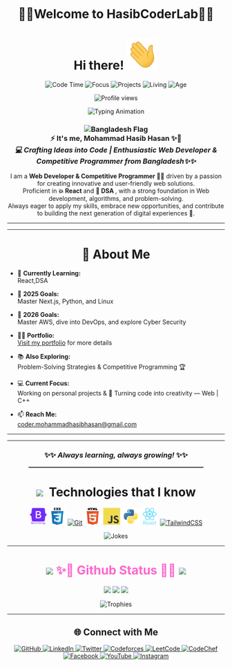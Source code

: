 <h1 align="center">💫🌟Welcome to HasibCoderLab🌟💫 </h1>

<h1 align="center"> Hi there!  <img src="https://raw.githubusercontent.com/ABSphreak/ABSphreak/master/gifs/Hi.gif" width="73" height="73" alt="Hi"> </h1>   </h1>   


<!-- Badge -->
<p align="center">
  <img src="http://img.shields.io/badge/Code%20Time%20Per%20Day%20Avg-04%20hrs%2024%20mins-blue" alt="Code Time" />
  <img src="https://img.shields.io/badge/focus-FullStack & Cyber Security Expart-critical" alt="Focus" />
  <img src="https://img.shields.io/badge/projects-100+-important" alt="Projects" />
  <img src="https://img.shields.io/badge/living-Rajshahi-3c9" alt="Living" />
  <img src="https://img.shields.io/badge/age-17-blueviolet" alt="Age" />
</p>

<!-- Animation -->
<p align="center">
  <img src="https://komarev.com/ghpvc/?username=HasibCoderLab&label=Profile%20views&color=0e75b6&style=flat" alt="Profile views" />
</p>

<p align="center">
  <img src="https://readme-typing-svg.herokuapp.com/?lines=💻+Problem-Solver;🔗+Competitive+Programmer;🌐+Web+Developer;💡+Turning+Ideas+into+Projects;🧠+Turning+Thoughts+Into+Algorithms;🤖+Future+Robotics+Engineer;🚀+1.5%2B+Years+Coding+Experience;🌈+✨+Always+learning,+always+growing!+✨🌈&center=true&width=900&height=100&pause=1500&size=38&speed=75&color=ff6ec4&color2=f9f871&vCenter=true&font=Pacifico" alt="Typing Animation"/>
</p>





<h3 align="center">
  <img src="https://bestanimations.com/media/bangladesh/1932860375bangladesh-flag-waving-gif-animation-6.gif" width="90" height="55" alt="Bangladesh Flag"/><br/>
  ⚡ It's me, <strong>Mohammad Hasib Hasan</strong> ✨👋
  <br/>
   <em>💻 Crafting Ideas into Code | Enthusiastic Web Developer & Competitive Programmer from Bangladesh✨✨</em>

</h3>

<p align="center">
I am a <strong>Web Developer & Competitive Programmer 💖✨</strong> driven by a passion for creating innovative and user-friendly web solutions.<br/>
  Proficient in <strong>💥 React </strong> and <strong>🎯 DSA </strong>, with a strong foundation in Web development, algorithms, and problem-solving.<br/>
  Always eager to apply my skills, embrace new opportunities, and contribute to building the next generation of digital experiences 🚀.
</p>



---
---
<h1 align="center">
 🚀 About Me
</h1>

- 🎯 **Currently Learning:**  
   React,DSA  

- 🥅 **2025 Goals:**  
  Master Next.js, Python, and Linux  

- 🥅 **2026 Goals:**  
  Master AWS, dive into DevOps, and explore Cyber Security  

- 🕵️‍♂️ **Portfolio:**  
  [Visit my portfolio](https://coderhasib.vercel.app/) for more details  

- 📚 **Also Exploring:**  
  Problem-Solving Strategies & Competitive Programming 🏆
  
- 💻 **Current Focus:**  
  Working on personal projects & 🌌 Turning code into creativity — Web | C++  

- 📫 **Reach Me:**  
  [coder.mohammadhasibhasan@gmail.com](mailto:coder.mohammadhasibhasan@gmail.com)  

---


---

<h3 align="center">✨✨ <i>Always learning, always growing!</i> ✨✨</h3>
<hr style="border: 1px solid #999; width: 80%; margin: auto;" />



<h1 align="center">
  <img src="https://media2.giphy.com/media/QssGEmpkyEOhBCb7e1/giphy.gif?cid=ecf05e47a0n3gi1bfqntqmob8g9aid1oyj2wr3ds3mg700bl&rid=giphy.gif" width='50'/>
  &nbsp;Technologies that I know
</h1>
<p align="center">
  <a href="https://getbootstrap.com" target="_blank"><img src="https://raw.githubusercontent.com/devicons/devicon/master/icons/bootstrap/bootstrap-plain-wordmark.svg" alt="Bootstrap" width="40" height="40" /></a>
  <a href="https://www.w3schools.com/css/" target="_blank"><img src="https://raw.githubusercontent.com/devicons/devicon/master/icons/css3/css3-original-wordmark.svg" alt="CSS3" width="40" height="40" /></a>
  <a href="https://git-scm.com/" target="_blank"><img src="https://www.vectorlogo.zone/logos/git-scm/git-scm-icon.svg" alt="Git" width="40" height="40" /></a>
  <a href="https://www.w3.org/html/" target="_blank"><img src="https://raw.githubusercontent.com/devicons/devicon/master/icons/html5/html5-original-wordmark.svg" alt="HTML5" width="40" height="40" /></a>
  <a href="https://developer.mozilla.org/en-US/docs/Web/JavaScript" target="_blank"><img src="https://raw.githubusercontent.com/devicons/devicon/master/icons/javascript/javascript-original.svg" alt="JavaScript" width="40" height="40" /></a>
  <a href="https://www.python.org" target="_blank"><img src="https://raw.githubusercontent.com/devicons/devicon/master/icons/python/python-original.svg" alt="Python" width="40" height="40" /></a>
  <a href="https://reactjs.org/" target="_blank"><img src="https://raw.githubusercontent.com/devicons/devicon/master/icons/react/react-original-wordmark.svg" alt="React" width="40" height="40" /></a>
  <a href="https://tailwindcss.com/" target="_blank"><img src="https://www.vectorlogo.zone/logos/tailwindcss/tailwindcss-icon.svg" alt="TailwindCSS" width="40" height="40" /></a>
</p>

<p align="center">
  <img src="https://readme-jokes.vercel.app/api" alt="Jokes" width="900" height="140" />
</p>

---

<h1 align="center">
  <img src="https://media.giphy.com/media/WUlplcMpOCEmTGBtBW/giphy.gif" width="40"> 
  <span style="color:#ff66cc">✨💖 Github Status 💖✨</span> 
  <img src="https://media.giphy.com/media/WUlplcMpOCEmTGBtBW/giphy.gif" width="40">
</h1>

<p align="center">
  <img src="https://github-readme-stats.vercel.app/api?username=HasibCoderLab&show_icons=true&theme=tokyonight&hide_border=false&border_radius=10" width="330" />
  <img src="https://github-readme-streak-stats.herokuapp.com/?user=HasibCoderLab&theme=tokyonight&hide_border=false" width="330" />
  <img src="https://github-readme-stats.vercel.app/api/top-langs/?username=HasibCoderLab&layout=compact&theme=tokyonight&hide_border=false" width="330" />
</p>


<p align="center">
  <img src="https://github-profile-trophy.vercel.app/?username=HasibCoderLab&theme=matrix&column=6&margin-w=15&margin-h=15" alt="Trophies"/>
</p> 

---

<h2 align="center">🌐 Connect with Me</h2>

<p align="center">
  <!-- GitHub -->
  <a href="https://github.com/HasibCoderLab" target="_blank">
    <img src="https://raw.githubusercontent.com/rahuldkjain/github-profile-readme-generator/master/src/images/icons/Social/github.svg" alt="GitHub" height="30" width="40" />
  </a>

  <!-- LinkedIn -->
  <a href="https://www.linkedin.com/in/coder-mohammod-hasib-hasan" target="_blank">
    <img src="https://raw.githubusercontent.com/rahuldkjain/github-profile-readme-generator/master/src/images/icons/Social/linked-in-alt.svg" alt="LinkedIn" height="30" width="40" />
  </a>

  <!-- X / Twitter -->
  <a href="https://x.com/Coderhasib" target="_blank">
    <img src="https://raw.githubusercontent.com/rahuldkjain/github-profile-readme-generator/master/src/images/icons/Social/twitter.svg" alt="Twitter" height="30" width="40" />
  </a>

  <!-- Codeforces -->
  <a href="https://codeforces.com/profile/Coderhasib" target="_blank">
    <img src="https://raw.githubusercontent.com/rahuldkjain/github-profile-readme-generator/master/src/images/icons/Social/codeforces.svg" alt="Codeforces" height="30" width="40" />
  </a>

  <!-- LeetCode -->
  <a href="https://leetcode.com/u/CoderHasib/" target="_blank">
    <img src="https://raw.githubusercontent.com/rahuldkjain/github-profile-readme-generator/master/src/images/icons/Social/leet-code.svg" alt="LeetCode" height="30" width="40" />
  </a>

  <!-- CodeChef -->
  <a href="https://www.codechef.com/users/coderhasib" target="_blank">
    <img src="https://cdn.jsdelivr.net/npm/simple-icons@3.1.0/icons/codechef.svg" alt="CodeChef" height="30" width="40" />
  </a>

  <!-- Facebook -->
  <a href="https://www.facebook.com/coder.mohammadhasibhasan" target="_blank">
    <img src="https://raw.githubusercontent.com/rahuldkjain/github-profile-readme-generator/master/src/images/icons/Social/facebook.svg" alt="Facebook" height="30" width="40" />
  </a>

  <!-- YouTube -->
  <a href="https://www.youtube.com/@CodeFusionary" target="_blank">
    <img src="https://raw.githubusercontent.com/rahuldkjain/github-profile-readme-generator/master/src/images/icons/Social/youtube.svg" alt="YouTube" height="30" width="40" />
  </a>

  <!-- Instagram -->
  <a href="https://instagram.com/mohammad_hasib_hasan" target="_blank">
    <img src="https://raw.githubusercontent.com/rahuldkjain/github-profile-readme-generator/master/src/images/icons/Social/instagram.svg" alt="Instagram" height="30" width="40" />
  </a>
</p>

